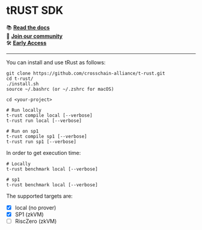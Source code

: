 # tRUST SDK

📚 [**Read the docs**](https://docs.safejunction.io)  
💬 [**Join our community**](https://docs.safejunction.io/meta/community)  
🛠️ [**Early Access**](https://forms.gle/YKwv47pLjKe3iYbk6)

---

You can install and use tRust as follows:

```
git clone https://github.com/crosschain-alliance/t-rust.git
cd t-rust/
./install.sh
source ~/.bashrc (or ~/.zshrc for macOS)

cd <your-project>

# Run locally
t-rust compile local [--verbose]
t-rust run local [--verbose]

# Run on sp1
t-rust compile sp1 [--verbose]
t-rust run sp1 [--verbose]
```

In order to get execution time:
```
# Locally
t-rust benchmark local [--verbose]

# sp1
t-rust benchmark local [--verbose]
```


The supported targets are:
- [x] local (no prover)
- [x] SP1 (zkVM)
- [ ] RiscZero (zkVM)
